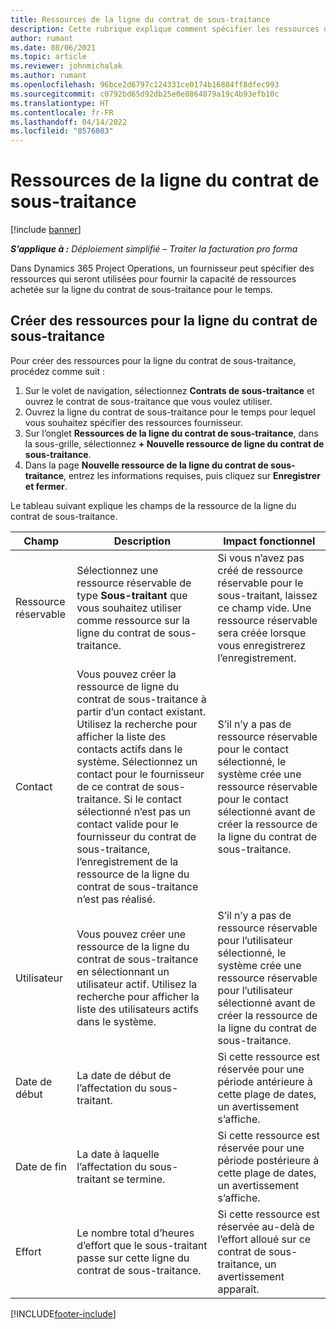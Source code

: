 ```yaml
---
title: Ressources de la ligne du contrat de sous-traitance
description: Cette rubrique explique comment spécifier les ressources dédiées, fournies par le fournisseur pour une ligne du contrat de sous-traitance spécifique pour le temps.
author: rumant
ms.date: 08/06/2021
ms.topic: article
ms.reviewer: johnmichalak
ms.author: rumant
ms.openlocfilehash: 96bce2d6797c124331ce0174b16804ff8dfec993
ms.sourcegitcommit: c0792bd65d92db25e0e8864879a19c4b93efb10c
ms.translationtype: HT
ms.contentlocale: fr-FR
ms.lasthandoff: 04/14/2022
ms.locfileid: "8576083"
---
```

# <a name="subcontract-line-resources"></a>Ressources de la ligne du contrat de sous-traitance

[!include [banner](../../includes/dataverse-preview.md)]

_**S’applique à :** Déploiement simplifié – Traiter la facturation pro forma_

Dans Dynamics 365 Project Operations, un fournisseur peut spécifier des ressources qui seront utilisées pour fournir la capacité de ressources achetée sur la ligne du contrat de sous-traitance pour le temps.

## <a name="create-subcontract-line-resources"></a>Créer des ressources pour la ligne du contrat de sous-traitance

Pour créer des ressources pour la ligne du contrat de sous-traitance, procédez comme suit :

1. Sur le volet de navigation, sélectionnez **Contrats de sous-traitance** et ouvrez le contrat de sous-traitance que vous voulez utiliser.
2. Ouvrez la ligne du contrat de sous-traitance pour le temps pour lequel vous souhaitez spécifier des ressources fournisseur.
3. Sur l’onglet **Ressources de la ligne du contrat de sous-traitance**, dans la sous-grille, sélectionnez **+ Nouvelle ressource de ligne du contrat de sous-traitance**.
4. Dans la page **Nouvelle ressource de la ligne du contrat de sous-traitance**, entrez les informations requises, puis cliquez sur **Enregistrer et fermer**.

Le tableau suivant explique les champs de la ressource de la ligne du contrat de sous-traitance.

| Champ | Description | Impact fonctionnel |
| ----- | ----------- | ----------------- |
| Ressource réservable | Sélectionnez une ressource réservable de type **Sous-traitant** que vous souhaitez utiliser comme ressource sur la ligne du contrat de sous-traitance.| Si vous n’avez pas créé de ressource réservable pour le sous-traitant, laissez ce champ vide. Une ressource réservable sera créée lorsque vous enregistrerez l’enregistrement.  |
| Contact | Vous pouvez créer la ressource de ligne du contrat de sous-traitance à partir d’un contact existant. Utilisez la recherche pour afficher la liste des contacts actifs dans le système. Sélectionnez un contact pour le fournisseur de ce contrat de sous-traitance. Si le contact sélectionné n’est pas un contact valide pour le fournisseur du contrat de sous-traitance, l’enregistrement de la ressource de la ligne du contrat de sous-traitance n’est pas réalisé.| S’il n’y a pas de ressource réservable pour le contact sélectionné, le système crée une ressource réservable pour le contact sélectionné avant de créer la ressource de la ligne du contrat de sous-traitance. |
| Utilisateur | Vous pouvez créer une ressource de la ligne du contrat de sous-traitance en sélectionnant un utilisateur actif. Utilisez la recherche pour afficher la liste des utilisateurs actifs dans le système.| S’il n’y a pas de ressource réservable pour l’utilisateur sélectionné, le système crée une ressource réservable pour l’utilisateur sélectionné avant de créer la ressource de la ligne du contrat de sous-traitance. |
| Date de début | La date de début de l’affectation du sous-traitant.| Si cette ressource est réservée pour une période antérieure à cette plage de dates, un avertissement s’affiche. |
| Date de fin | La date à laquelle l’affectation du sous-traitant se termine.| Si cette ressource est réservée pour une période postérieure à cette plage de dates, un avertissement s’affiche. |
| Effort | Le nombre total d’heures d’effort que le sous-traitant passe sur cette ligne du contrat de sous-traitance.| Si cette ressource est réservée au-delà de l’effort alloué sur ce contrat de sous-traitance, un avertissement apparaît. |


[!INCLUDE[footer-include](../../includes/footer-banner.md)]
